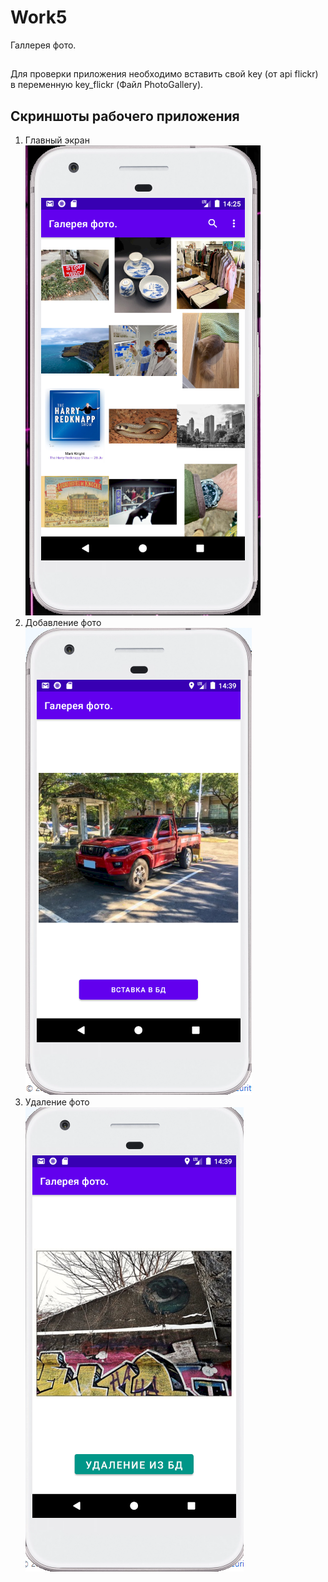 # Work5
Галлерея фото.

##
Для проверки приложения необходимо вставить свой key (от api flickr) в переменную key_flickr (Файл PhotoGallery).

## Скриншоты рабочего приложения
1. Главный экран <br/>
![Alt text](./screenshots/1.png "Title")
1. Добавление фото <br/>
![Alt text](./screenshots/2.png "Title")
1. Удаление фото <br/>
![Alt text](./screenshots/3.png "Title")
